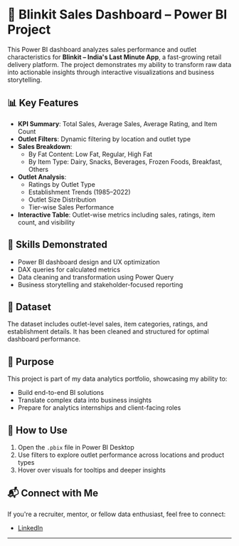 # 🛒 Blinkit Sales Dashboard – Power BI Project

This Power BI dashboard analyzes sales performance and outlet characteristics for **Blinkit – India's Last Minute App**, a fast-growing retail delivery platform. The project demonstrates my ability to transform raw data into actionable insights through interactive visualizations and business storytelling.

## 📊 Key Features
- **KPI Summary**: Total Sales, Average Sales, Average Rating, and Item Count
- **Outlet Filters**: Dynamic filtering by location and outlet type
- **Sales Breakdown**:
  - By Fat Content: Low Fat, Regular, High Fat
  - By Item Type: Dairy, Snacks, Beverages, Frozen Foods, Breakfast, Others
- **Outlet Analysis**:
  - Ratings by Outlet Type
  - Establishment Trends (1985–2022)
  - Outlet Size Distribution
  - Tier-wise Sales Performance
- **Interactive Table**: Outlet-wise metrics including sales, ratings, item count, and visibility

## 🧠 Skills Demonstrated
- Power BI dashboard design and UX optimization
- DAX queries for calculated metrics
- Data cleaning and transformation using Power Query
- Business storytelling and stakeholder-focused reporting

## 📁 Dataset
The dataset includes outlet-level sales, item categories, ratings, and establishment details. It has been cleaned and structured for optimal dashboard performance.

## 🚀 Purpose
This project is part of my data analytics portfolio, showcasing my ability to:
- Build end-to-end BI solutions
- Translate complex data into business insights
- Prepare for analytics internships and client-facing roles

## 📌 How to Use
1. Open the `.pbix` file in Power BI Desktop
2. Use filters to explore outlet performance across locations and product types
3. Hover over visuals for tooltips and deeper insights

## 📬 Connect with Me
If you're a recruiter, mentor, or fellow data enthusiast, feel free to connect:
- [LinkedIn](https://www.linkedin.com/in//manish-bhati-63a2ab30a)


---
